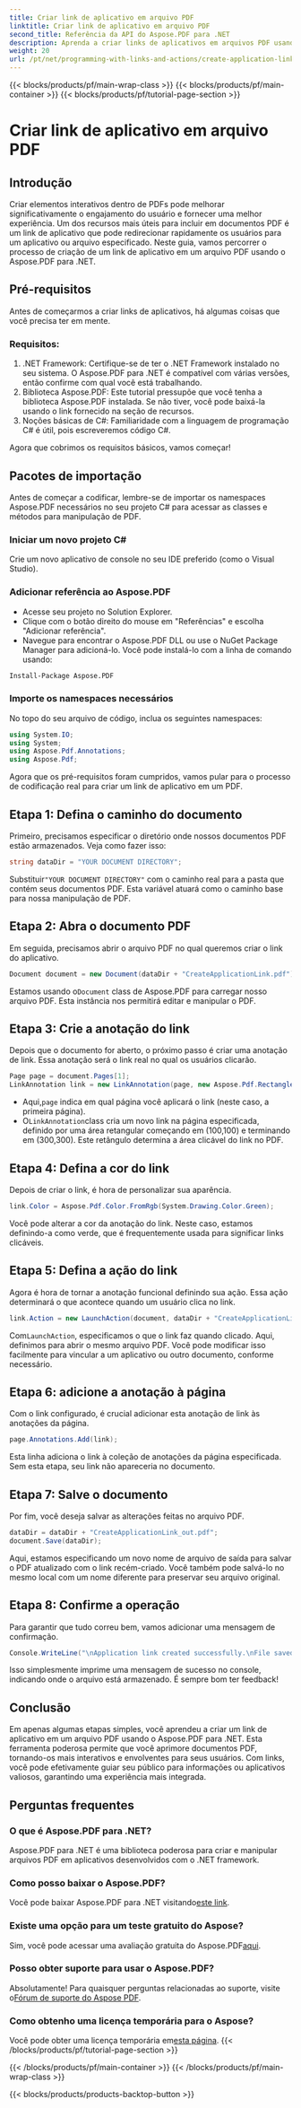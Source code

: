 ```yaml
---
title: Criar link de aplicativo em arquivo PDF
linktitle: Criar link de aplicativo em arquivo PDF
second_title: Referência da API do Aspose.PDF para .NET
description: Aprenda a criar links de aplicativos em arquivos PDF usando o Aspose.PDF para .NET. Guia passo a passo para melhorar a interatividade em seus PDFs.
weight: 20
url: /pt/net/programming-with-links-and-actions/create-application-link/
---
```


{{< blocks/products/pf/main-wrap-class >}}
{{< blocks/products/pf/main-container >}}
{{< blocks/products/pf/tutorial-page-section >}}

# Criar link de aplicativo em arquivo PDF

## Introdução

Criar elementos interativos dentro de PDFs pode melhorar significativamente o engajamento do usuário e fornecer uma melhor experiência. Um dos recursos mais úteis para incluir em documentos PDF é um link de aplicativo que pode redirecionar rapidamente os usuários para um aplicativo ou arquivo especificado. Neste guia, vamos percorrer o processo de criação de um link de aplicativo em um arquivo PDF usando o Aspose.PDF para .NET.

## Pré-requisitos

Antes de começarmos a criar links de aplicativos, há algumas coisas que você precisa ter em mente. 

### Requisitos:
1. .NET Framework: Certifique-se de ter o .NET Framework instalado no seu sistema. O Aspose.PDF para .NET é compatível com várias versões, então confirme com qual você está trabalhando.
2. Biblioteca Aspose.PDF: Este tutorial pressupõe que você tenha a biblioteca Aspose.PDF instalada. Se não tiver, você pode baixá-la usando o link fornecido na seção de recursos. 
3. Noções básicas de C#: Familiaridade com a linguagem de programação C# é útil, pois escreveremos código C#.

Agora que cobrimos os requisitos básicos, vamos começar!

## Pacotes de importação

Antes de começar a codificar, lembre-se de importar os namespaces Aspose.PDF necessários no seu projeto C# para acessar as classes e métodos para manipulação de PDF.

### Iniciar um novo projeto C#
Crie um novo aplicativo de console no seu IDE preferido (como o Visual Studio).

### Adicionar referência ao Aspose.PDF
- Acesse seu projeto no Solution Explorer.
- Clique com o botão direito do mouse em "Referências" e escolha "Adicionar referência".
- Navegue para encontrar o Aspose.PDF DLL ou use o NuGet Package Manager para adicioná-lo. Você pode instalá-lo com a linha de comando usando:
```bash
Install-Package Aspose.PDF
```

### Importe os namespaces necessários
No topo do seu arquivo de código, inclua os seguintes namespaces:
```csharp
using System.IO;
using System;
using Aspose.Pdf.Annotations;
using Aspose.Pdf;
```

Agora que os pré-requisitos foram cumpridos, vamos pular para o processo de codificação real para criar um link de aplicativo em um PDF.

## Etapa 1: Defina o caminho do documento

Primeiro, precisamos especificar o diretório onde nossos documentos PDF estão armazenados. Veja como fazer isso:

```csharp
string dataDir = "YOUR DOCUMENT DIRECTORY";
```

 Substituir`"YOUR DOCUMENT DIRECTORY"` com o caminho real para a pasta que contém seus documentos PDF. Esta variável atuará como o caminho base para nossa manipulação de PDF.

## Etapa 2: Abra o documento PDF

Em seguida, precisamos abrir o arquivo PDF no qual queremos criar o link do aplicativo.

```csharp
Document document = new Document(dataDir + "CreateApplicationLink.pdf");
```

 Estamos usando o`Document` class de Aspose.PDF para carregar nosso arquivo PDF. Esta instância nos permitirá editar e manipular o PDF.

## Etapa 3: Crie a anotação do link

Depois que o documento for aberto, o próximo passo é criar uma anotação de link. Essa anotação será o link real no qual os usuários clicarão.

```csharp
Page page = document.Pages[1];
LinkAnnotation link = new LinkAnnotation(page, new Aspose.Pdf.Rectangle(100, 100, 300, 300));
```

-  Aqui,`page` indica em qual página você aplicará o link (neste caso, a primeira página).
-  O`LinkAnnotation`class cria um novo link na página especificada, definido por uma área retangular começando em (100,100) e terminando em (300,300). Este retângulo determina a área clicável do link no PDF.

## Etapa 4: Defina a cor do link

Depois de criar o link, é hora de personalizar sua aparência.

```csharp
link.Color = Aspose.Pdf.Color.FromRgb(System.Drawing.Color.Green);
```

Você pode alterar a cor da anotação do link. Neste caso, estamos definindo-a como verde, que é frequentemente usada para significar links clicáveis.

## Etapa 5: Defina a ação do link

Agora é hora de tornar a anotação funcional definindo sua ação. Essa ação determinará o que acontece quando um usuário clica no link.

```csharp
link.Action = new LaunchAction(document, dataDir + "CreateApplicationLink.pdf");
```

 Com`LaunchAction`, especificamos o que o link faz quando clicado. Aqui, definimos para abrir o mesmo arquivo PDF. Você pode modificar isso facilmente para vincular a um aplicativo ou outro documento, conforme necessário.

## Etapa 6: adicione a anotação à página

Com o link configurado, é crucial adicionar esta anotação de link às anotações da página.

```csharp
page.Annotations.Add(link);
```

Esta linha adiciona o link à coleção de anotações da página especificada. Sem esta etapa, seu link não apareceria no documento.

## Etapa 7: Salve o documento

Por fim, você deseja salvar as alterações feitas no arquivo PDF.

```csharp
dataDir = dataDir + "CreateApplicationLink_out.pdf";
document.Save(dataDir);
```

Aqui, estamos especificando um novo nome de arquivo de saída para salvar o PDF atualizado com o link recém-criado. Você também pode salvá-lo no mesmo local com um nome diferente para preservar seu arquivo original.

## Etapa 8: Confirme a operação

Para garantir que tudo correu bem, vamos adicionar uma mensagem de confirmação.

```csharp
Console.WriteLine("\nApplication link created successfully.\nFile saved at " + dataDir);
```

Isso simplesmente imprime uma mensagem de sucesso no console, indicando onde o arquivo está armazenado. É sempre bom ter feedback!

## Conclusão

Em apenas algumas etapas simples, você aprendeu a criar um link de aplicativo em um arquivo PDF usando o Aspose.PDF para .NET. Esta ferramenta poderosa permite que você aprimore documentos PDF, tornando-os mais interativos e envolventes para seus usuários. Com links, você pode efetivamente guiar seu público para informações ou aplicativos valiosos, garantindo uma experiência mais integrada.

## Perguntas frequentes

### O que é Aspose.PDF para .NET?  
Aspose.PDF para .NET é uma biblioteca poderosa para criar e manipular arquivos PDF em aplicativos desenvolvidos com o .NET framework.

### Como posso baixar o Aspose.PDF?  
 Você pode baixar Aspose.PDF para .NET visitando[este link](https://releases.aspose.com/pdf/net/).

### Existe uma opção para um teste gratuito do Aspose?  
 Sim, você pode acessar uma avaliação gratuita do Aspose.PDF[aqui](https://releases.aspose.com/).

### Posso obter suporte para usar o Aspose.PDF?  
 Absolutamente! Para quaisquer perguntas relacionadas ao suporte, visite o[Fórum de suporte do Aspose PDF](https://forum.aspose.com/c/pdf/10).

### Como obtenho uma licença temporária para o Aspose?  
 Você pode obter uma licença temporária em[esta página](https://purchase.aspose.com/temporary-license/).
{{< /blocks/products/pf/tutorial-page-section >}}

{{< /blocks/products/pf/main-container >}}
{{< /blocks/products/pf/main-wrap-class >}}

{{< blocks/products/products-backtop-button >}}
